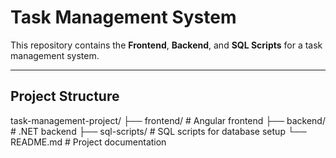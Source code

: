 # Task Management System

This repository contains the **Frontend**, **Backend**, and **SQL Scripts** for a task management system.

---

## **Project Structure**
task-management-project/ 
├── frontend/ # Angular frontend 
├── backend/ # .NET backend 
├── sql-scripts/ # SQL scripts for database setup 
└── README.md # Project documentation


